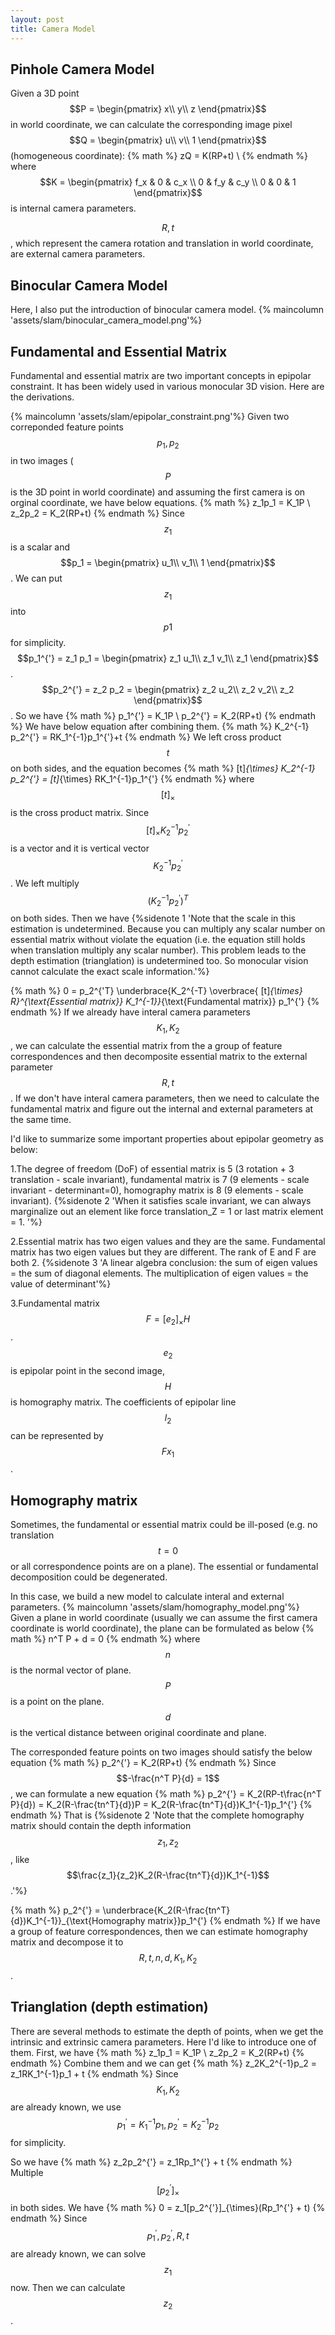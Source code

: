 ```yaml
---
layout: post
title: Camera Model
---
```


## Pinhole Camera Model
Given a 3D point $$P = \begin{pmatrix} x\\ y\\ z \end{pmatrix}$$ in world coordinate, we can calculate the corresponding image pixel $$Q = \begin{pmatrix} u\\ v\\ 1 \end{pmatrix}$$ (homogeneous coordinate):
{% math %}
zQ = K(RP+t) \\ 
{% endmath %}
where $$K = \begin{pmatrix} f_x & 0 & c_x \\ 0 & f_y & c_y \\ 0 & 0 & 1 \end{pmatrix}$$ is internal camera parameters.

$$R,t$$, which represent the camera rotation and translation in world coordinate, are external camera parameters.


## Binocular Camera Model
Here, I also put the introduction of binocular camera model. 
{% maincolumn 'assets/slam/binocular_camera_model.png'%}



## Fundamental and Essential Matrix
Fundamental and essential matrix are two important concepts in epipolar constraint. It has been widely used in various monocular 3D vision.
Here are the derivations.

{% maincolumn 'assets/slam/epipolar_constraint.png'%}
Given two correponded feature points $$p_1, p_2$$ in two images ($$P$$ is the 3D point in world coordinate) and assuming the first camera is on orginal coordinate, we have below equations.
{% math %}
z_1p_1 = K_1P \\ 
z_2p_2 = K_2(RP+t)
{% endmath %}
Since $$z_1$$ is a scalar and $$p_1 = \begin{pmatrix} u_1\\ v_1\\ 1 \end{pmatrix}$$. We can put $$z_1$$ into $$p1$$ for simplicity.
$$p_1^{'} = z_1 p_1 = \begin{pmatrix} z_1 u_1\\ z_1 v_1\\ z_1 \end{pmatrix}$$.
$$p_2^{'} = z_2 p_2 = \begin{pmatrix} z_2 u_2\\ z_2 v_2\\ z_2 \end{pmatrix}$$.
So we have
{% math %}
p_1^{'} = K_1P \\ 
p_2^{'} = K_2(RP+t)
{% endmath %}
We have below equation after combining them.
{% math %}
K_2^{-1} p_2^{'} = RK_1^{-1}p_1^{'}+t
{% endmath %}
We left cross product $$t$$ on both sides, and the equation becomes
{% math %}
[t]_{\times} K_2^{-1} p_2^{'} = [t]_{\times} RK_1^{-1}p_1^{'}
{% endmath %}
where $$[t]_{\times}$$ is the cross product matrix.
Since $$[t]_{\times} K_2^{-1} p_2^{'}$$ is a vector and it is vertical vector $$K_2^{-1} p_2^{'}$$.
We left multiply $$(K_2^{-1} p_2^{'})^T$$ on both sides. Then we have 
{%sidenote 1 'Note that the scale in this estimation is undetermined. Because you can multiply any scalar number on essential matrix without violate the equation (i.e. the equation still holds when translation multiply any scalar number). This problem leads to the depth estimation (trianglation) is undetermined too. So monocular vision cannot calculate the exact scale information.'%}

{% math %}
0 = p_2^{'T} \underbrace{K_2^{-T} \overbrace{ [t]_{\times} R}^{\text{Essential matrix}} K_1^{-1}}_{\text{Fundamental matrix}} p_1^{'}
{% endmath %}
If we already have interal camera parameters $$K_1, K_2$$, we can calculate the essential matrix from the a group of feature correspondences and then decomposite essential matrix to the external parameter $$R, t$$.
If we don't have interal camera parameters, then we need to calculate the fundamental matrix and figure out the internal and external parameters at the same time.

I'd like to summarize some important properties about epipolar geometry as below:

1.The degree of freedom (DoF) of essential matrix is 5 (3 rotation + 3 translation - scale invariant), fundamental matrix is 7 (9 elements - scale invariant - determinant=0), homography matrix is 8 (9 elements - scale invariant).
{%sidenote 2 'When it satisfies scale invariant, we can always marginalize out an element like force translation_Z = 1 or last matrix element = 1. '%}

2.Essential matrix has two eigen values and they are the same. Fundamental matrix has two eigen values but they are different. The rank of E and F are both 2.
{%sidenote 3 'A linear algebra conclusion: the sum of eigen values = the sum of diagonal elements. The multiplication of eigen values = the value of determinant'%}

3.Fundamental matrix $$F = [e_2]_{\times} H$$. $$e_2$$ is epipolar point in the second image, $$H$$ is homography matrix. The coefficients of epipolar line $$l_2$$ can be represented by $$Fx_1$$.


## Homography matrix
Sometimes, the fundamental or essential matrix could be ill-posed (e.g. no translation $$t=0$$ or all correspondence points are on a plane). The essential or fundamental decomposition could be degenerated.

In this case, we build a new model to calculate interal and external parameters.
{% maincolumn 'assets/slam/homography_model.png'%}
Given a plane in world coordinate (usually we can assume the first camera coordinate is world coordinate), the plane can be formulated as below
{% math %}
n^T P + d = 0
{% endmath %}
where $$n$$ is the normal vector of plane. $$P$$ is a point on the plane. $$d$$ is the vertical distance between original coordinate and plane.

The corresponded feature points on two images should satisfy the below equation
{% math %}
p_2^{'} = K_2(RP+t)
{% endmath %}
Since $$-\frac{n^T P}{d} = 1$$, we can formulate a new equation
{% math %}
p_2^{'} = K_2(RP-t\frac{n^T P}{d}) = K_2(R-\frac{tn^T}{d})P = K_2(R-\frac{tn^T}{d})K_1^{-1}p_1^{'}
{% endmath %}
That is 
{%sidenote 2 'Note that the complete homography matrix should contain the depth information $$z_1, z_2$$, like $$\frac{z_1}{z_2}K_2(R-\frac{tn^T}{d})K_1^{-1}$$.'%}

{% math %}
p_2^{'} = \underbrace{K_2(R-\frac{tn^T}{d})K_1^{-1}}_{\text{Homography matrix}}p_1^{'}
{% endmath %}
If we have a group of feature correspondences, then we can estimate homography matrix and decompose it to $$R, t, n, d, K_1, K_2$$.



## Trianglation (depth estimation)
There are several methods to estimate the depth of points, when we get the intrinsic and extrinsic camera parameters. 
Here I'd like to introduce one of them.
First, we have
{% math %}
z_1p_1 = K_1P \\ 
z_2p_2 = K_2(RP+t)
{% endmath %}
Combine them and we can get
{% math %}
z_2K_2^{-1}p_2 = z_1RK_1^{-1}p_1 + t
{% endmath %}
Since $$K_1, K_2$$ are already known, we use $$p_1^{'} = K_1^{-1}p_1, p_2^{'} = K_2^{-1}p_2$$ for simplicity.

So we have 
{% math %}
z_2p_2^{'} = z_1Rp_1^{'} + t
{% endmath %}
Multiple $$[p_2^{'}]_{\times}$$ in both sides. We have
{% math %}
0 = z_1[p_2^{'}]_{\times}(Rp_1^{'} + t)
{% endmath %}
Since $$p_1^{'}, p_2^{'}, R, t$$ are already known, we can solve $$z_1$$ now. Then we can calculate $$z_2$$.



